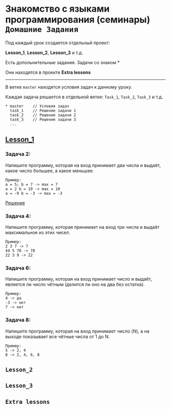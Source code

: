 # Знакомство с языками программирования (семинары) `Домашние Задания`
Под каждый урок создается отдельный проект:

**Lesson_1**, **Lesson_2**, **Lesson_3** и т.д.

Есть допольнительные задания. Задачи со знаком *

Они находятся в проекте **Extra lessons**

***

В ветке `master` находятся условия задач к данному уроку.

Каждая задача решается в отдельной ветке: `Task_1`, `Task_2`, `Task_3` и т.д. 

```
* master    // Условия задач
  task_1    // Решение задачи 1
  task_2    // Решение задачи 2
  task_3    // Решение задачи 3
  ...
```

## [Lesson_1](https://github.com/linarMinachev/C-Sharp/blob/master/Lesson_1/Program.cs "Задачи к Семинару 1")

### Задача 2:
Напишите программу, которая на вход принимает два числа и выдаёт, какое число большее, а какое меньшее.
```
Пример:
a = 5; b = 7 -> max = 7
a = 2 b = 10 -> max = 10
a = -9 b = -3 -> max = -3
```
[Решение](https://github.com/linarMinachev/C-Sharp/blob/task_1/Lesson_1/Program.cs "Решение задачи")
### Задача 4:
Напишите программу, которая принимает на вход три числа и выдаёт максимальное из этих чисел.
```
Пример:
2 3 7 -> 7
44 5 78 -> 78
22 3 9 -> 22
```
### Задача 6:
Напишите программу, которая на вход принимает число и выдаёт, является ли число чётным (делится ли оно на два без остатка).
```
Пример:
4 -> да
-3 -> нет
7 -> нет
```
### Задача 8:
Напишите программу, которая на вход принимает число (N), а на выходе показывает все чётные числа от 1 до N.
```
Пример:
5 -> 2, 4
8 -> 2, 4, 6, 8
```

## `Lesson_2`
## `Lesson_3`
## `Extra lessons`